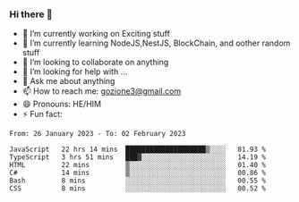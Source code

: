 ### Hi there 👋

<!--
**charlieScript/charlieScript** is a ✨ _special_ ✨ repository because its `README.md` (this file) appears on your GitHub profile.

Here are some ideas to get you started: -->

- 🔭 I’m currently working on Exciting stuff
- 🌱 I’m currently learning NodeJS,NestJS, BlockChain, and oother random stuff
- 👯 I’m looking to collaborate on anything
- 🤔 I’m looking for help with ...
- 💬 Ask me about anything
- 📫 How to reach me: gozione3@gmail.com
- 😄 Pronouns: HE/HIM
- ⚡ Fun fact: 
<!--START_SECTION:waka-->

```text
From: 26 January 2023 - To: 02 February 2023

JavaScript   22 hrs 14 mins  ████████████████████▒░░░░   81.93 %
TypeScript   3 hrs 51 mins   ███▓░░░░░░░░░░░░░░░░░░░░░   14.19 %
HTML         22 mins         ▒░░░░░░░░░░░░░░░░░░░░░░░░   01.40 %
C#           14 mins         ▒░░░░░░░░░░░░░░░░░░░░░░░░   00.86 %
Bash         8 mins          ░░░░░░░░░░░░░░░░░░░░░░░░░   00.55 %
CSS          8 mins          ░░░░░░░░░░░░░░░░░░░░░░░░░   00.52 %
```

<!--END_SECTION:waka-->
